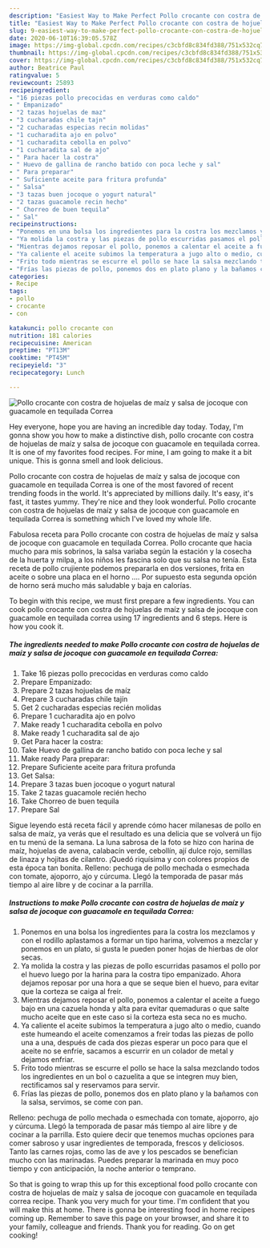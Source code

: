 ```yaml
---
description: "Easiest Way to Make Perfect Pollo crocante con costra de hojuelas de maíz y salsa de jocoque con guacamole en tequilada Correa"
title: "Easiest Way to Make Perfect Pollo crocante con costra de hojuelas de maíz y salsa de jocoque con guacamole en tequilada Correa"
slug: 9-easiest-way-to-make-perfect-pollo-crocante-con-costra-de-hojuelas-de-maiz-y-salsa-de-jocoque-con-guacamole-en-tequilada-correa
date: 2020-06-10T16:39:05.578Z
image: https://img-global.cpcdn.com/recipes/c3cbfd8c834fd388/751x532cq70/pollo-crocante-con-costra-de-hojuelas-de-maiz-y-salsa-de-jocoque-con-guacamole-en-tequilada-correa-foto-principal.jpg
thumbnail: https://img-global.cpcdn.com/recipes/c3cbfd8c834fd388/751x532cq70/pollo-crocante-con-costra-de-hojuelas-de-maiz-y-salsa-de-jocoque-con-guacamole-en-tequilada-correa-foto-principal.jpg
cover: https://img-global.cpcdn.com/recipes/c3cbfd8c834fd388/751x532cq70/pollo-crocante-con-costra-de-hojuelas-de-maiz-y-salsa-de-jocoque-con-guacamole-en-tequilada-correa-foto-principal.jpg
author: Beatrice Paul
ratingvalue: 5
reviewcount: 25893
recipeingredient:
- "16 piezas pollo precocidas en verduras como caldo"
- " Empanizado"
- "2 tazas hojuelas de maz"
- "3 cucharadas chile tajn"
- "2 cucharadas especias recin molidas"
- "1 cucharadita ajo en polvo"
- "1 cucharadita cebolla en polvo"
- "1 cucharadita sal de ajo"
- " Para hacer la costra"
- " Huevo de gallina de rancho batido con poca leche y sal"
- " Para preparar"
- " Suficiente aceite para fritura profunda"
- " Salsa"
- "3 tazas buen jocoque o yogurt natural"
- "2 tazas guacamole recin hecho"
- " Chorreo de buen tequila"
- " Sal"
recipeinstructions:
- "Ponemos en una bolsa los ingredientes para la costra los mezclamos y con el rodillo aplastamos a formar un tipo harima, volvemos a mezclar y ponemos en un plato, si gusta le pueden poner hojas de hierbas de olor secas."
- "Ya molida la costra y las piezas de pollo escurridas pasamos el pollo por el huevo luego por la harina para la costra tipo empanizado. Ahora dejamos reposar por una hora a que se seque bien el huevo, para evitar que la corteza se caiga al freír."
- "Mientras dejamos reposar el pollo, ponemos a calentar el aceite a fuego bajo en una cazuela honda y alta para evitar quemaduras o que salte mucho aceite que en este caso si la corteza esta seca no es mucho."
- "Ya caliente el aceite subimos la temperatura a jugo alto o medio, cuando este humeando el aceite comenzamos a freír todas las piezas de pollo una a una, después de cada dos piezas esperar un poco para que el aceite no se enfríe, sacamos a escurrir en un colador de metal y dejamos enfriar."
- "Frito todo mientras se escurre el pollo se hace la salsa mezclando todos los ingredientes en un bol o cazuelita a que se integren muy bien, rectificamos sal y reservamos para servir."
- "Frías las piezas de pollo, ponemos dos en plato plano y la bañamos con la salsa, servimos, se come con pan."
categories:
- Recipe
tags:
- pollo
- crocante
- con

katakunci: pollo crocante con 
nutrition: 181 calories
recipecuisine: American
preptime: "PT13M"
cooktime: "PT45M"
recipeyield: "3"
recipecategory: Lunch

---
```



![Pollo crocante con costra de hojuelas de maíz y salsa de jocoque con guacamole en tequilada Correa](https://img-global.cpcdn.com/recipes/c3cbfd8c834fd388/751x532cq70/pollo-crocante-con-costra-de-hojuelas-de-maiz-y-salsa-de-jocoque-con-guacamole-en-tequilada-correa-foto-principal.jpg)

Hey everyone, hope you are having an incredible day today. Today, I'm gonna show you how to make a distinctive dish, pollo crocante con costra de hojuelas de maíz y salsa de jocoque con guacamole en tequilada correa. It is one of my favorites food recipes. For mine, I am going to make it a bit unique. This is gonna smell and look delicious.

Pollo crocante con costra de hojuelas de maíz y salsa de jocoque con guacamole en tequilada Correa is one of the most favored of recent trending foods in the world. It's appreciated by millions daily. It's easy, it's fast, it tastes yummy. They're nice and they look wonderful. Pollo crocante con costra de hojuelas de maíz y salsa de jocoque con guacamole en tequilada Correa is something which I've loved my whole life.

Fabulosa receta para Pollo crocante con costra de hojuelas de maíz y salsa de jocoque con guacamole en tequilada Correa. Pollo crocante que hacia mucho para mis sobrinos, la salsa variaba según la estación y la cosecha de la huerta y milpa, a los niños les fascina solo que su salsa no tenía. Esta receta de pollo crujiente podemos prepararla en dos versiones, frita en aceite o sobre una placa en el horno …. Por supuesto esta segunda opción de horno será mucho más saludable y baja en calorías.


To begin with this recipe, we must first prepare a few ingredients. You can cook pollo crocante con costra de hojuelas de maíz y salsa de jocoque con guacamole en tequilada correa using 17 ingredients and 6 steps. Here is how you cook it.

<!--inarticleads1-->

##### The ingredients needed to make Pollo crocante con costra de hojuelas de maíz y salsa de jocoque con guacamole en tequilada Correa:

1. Take 16 piezas pollo precocidas en verduras como caldo
1. Prepare  Empanizado:
1. Prepare 2 tazas hojuelas de maíz
1. Prepare 3 cucharadas chile tajín
1. Get 2 cucharadas especias recién molidas
1. Prepare 1 cucharadita ajo en polvo
1. Make ready 1 cucharadita cebolla en polvo
1. Make ready 1 cucharadita sal de ajo
1. Get  Para hacer la costra:
1. Take  Huevo de gallina de rancho batido con poca leche y sal
1. Make ready  Para preparar:
1. Prepare  Suficiente aceite para fritura profunda
1. Get  Salsa:
1. Prepare 3 tazas buen jocoque o yogurt natural
1. Take 2 tazas guacamole recién hecho
1. Take  Chorreo de buen tequila
1. Prepare  Sal


Sigue leyendo está receta fácil y aprende cómo hacer milanesas de pollo en salsa de maíz, ya verás que el resultado es una delicia que se volverá un fijo en tu menú de la semana. La luna sabrosa de la foto se hizo con harina de maíz, hojuelas de avena, calabacín verde, cebollín, ají dulce rojo, semillas de linaza y hojitas de cilantro. ¡Quedó riquísima y con colores propios de esta época tan bonita. Relleno: pechuga de pollo mechada o esmechada con tomate, ajoporro, ajo y cúrcuma. Llegó la temporada de pasar más tiempo al aire libre y de cocinar a la parrilla. 

<!--inarticleads2-->

##### Instructions to make Pollo crocante con costra de hojuelas de maíz y salsa de jocoque con guacamole en tequilada Correa:

1. Ponemos en una bolsa los ingredientes para la costra los mezclamos y con el rodillo aplastamos a formar un tipo harima, volvemos a mezclar y ponemos en un plato, si gusta le pueden poner hojas de hierbas de olor secas.
1. Ya molida la costra y las piezas de pollo escurridas pasamos el pollo por el huevo luego por la harina para la costra tipo empanizado. Ahora dejamos reposar por una hora a que se seque bien el huevo, para evitar que la corteza se caiga al freír.
1. Mientras dejamos reposar el pollo, ponemos a calentar el aceite a fuego bajo en una cazuela honda y alta para evitar quemaduras o que salte mucho aceite que en este caso si la corteza esta seca no es mucho.
1. Ya caliente el aceite subimos la temperatura a jugo alto o medio, cuando este humeando el aceite comenzamos a freír todas las piezas de pollo una a una, después de cada dos piezas esperar un poco para que el aceite no se enfríe, sacamos a escurrir en un colador de metal y dejamos enfriar.
1. Frito todo mientras se escurre el pollo se hace la salsa mezclando todos los ingredientes en un bol o cazuelita a que se integren muy bien, rectificamos sal y reservamos para servir.
1. Frías las piezas de pollo, ponemos dos en plato plano y la bañamos con la salsa, servimos, se come con pan.


Relleno: pechuga de pollo mechada o esmechada con tomate, ajoporro, ajo y cúrcuma. Llegó la temporada de pasar más tiempo al aire libre y de cocinar a la parrilla. Esto quiere decir que tenemos muchas opciones para comer sabroso y usar ingredientes de temporada, frescos y deliciosos. Tanto las carnes rojas, como las de ave y los pescados se benefician mucho con las marinadas. Puedes preparar la marinada en muy poco tiempo y con anticipación, la noche anterior o temprano. 

So that is going to wrap this up for this exceptional food pollo crocante con costra de hojuelas de maíz y salsa de jocoque con guacamole en tequilada correa recipe. Thank you very much for your time. I'm confident that you will make this at home. There is gonna be interesting food in home recipes coming up. Remember to save this page on your browser, and share it to your family, colleague and friends. Thank you for reading. Go on get cooking!
